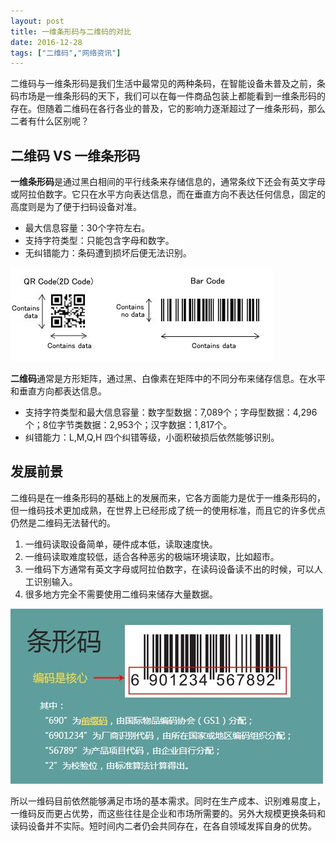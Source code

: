```yaml
---
layout: post
title: 一维条形码与二维码的对比
date: 2016-12-28
tags: ["二维码","网络资讯"]
---
```


二维码与一维条形码是我们生活中最常见的两种条码，在智能设备未普及之前，条码市场是一维条形码的天下，我们可以在每一件商品包装上都能看到一维条形码的存在。但随着二维码在各行各业的普及，它的影响力逐渐超过了一维条形码，那么二者有什么区别呢？

## 二维码 VS 一维条形码

**一维条形码**是通过黑白相间的平行线条来存储信息的，通常条纹下还会有英文字母或阿拉伯数字。它只在水平方向表达信息，而在垂直方向不表达任何信息，固定的高度则是为了便于扫码设备对准。

* 最大信息容量：30个字符左右。
* 支持字符类型：只能包含字母和数字。
* 无纠错能力：条码遭到损坏后便无法识别。

![](imgs/p327_0.jpg)

**二维码**通常是方形矩阵，通过黑、白像素在矩阵中的不同分布来储存信息。在水平和垂直方向都表达信息。

* 支持字符类型和最大信息容量：数字型数据：7,089个；字母型数据：4,296个；8位字节类数据：2,953个；汉字数据：1,817个。
* 纠错能力：L,M,Q,H 四个纠错等级，小面积破损后依然能够识别。

## 发展前景

二维码是在一维条形码的基础上的发展而来，它各方面能力是优于一维条形码的，但一维码技术更加成熟，在世界上已经形成了统一的使用标准，而且它的许多优点仍然是二维码无法替代的。

1. 一维码读取设备简单，硬件成本低，读取速度快。
2. 一维码读取难度较低，适合各种恶劣的极端环境读取，比如超市。
3. 一维码下方通常有英文字母或阿拉伯数字，在读码设备读不出的时候，可以人工识别输入。
4. 很多地方完全不需要使用二维码来储存大量数据。

![](imgs/p327_1.jpg)

所以一维码目前依然能够满足市场的基本需求。同时在生产成本、识别难易度上，一维码反而更占优势，而这些往往是企业和市场所需要的。另外大规模更换条码和读码设备并不实际。短时间内二者仍会共同存在，在各自领域发挥自身的优势。